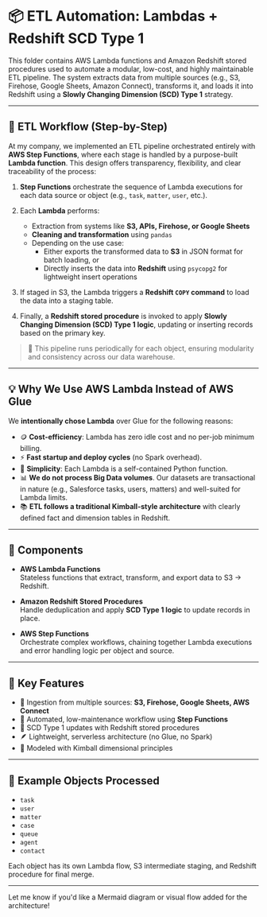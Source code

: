 # 📦 ETL Automation: Lambdas + Redshift SCD Type 1

This folder contains AWS Lambda functions and Amazon Redshift stored procedures used to automate a modular, low-cost, and highly maintainable ETL pipeline. The system extracts data from multiple sources (e.g., S3, Firehose, Google Sheets, Amazon Connect), transforms it, and loads it into Redshift using a **Slowly Changing Dimension (SCD) Type 1** strategy.

---

## 🔁 ETL Workflow (Step-by-Step)

At my company, we implemented an ETL pipeline orchestrated entirely with **AWS Step Functions**, where each stage is handled by a purpose-built **Lambda function**. This design offers transparency, flexibility, and clear traceability of the process:

1. **Step Functions** orchestrate the sequence of Lambda executions for each data source or object (e.g., `task`, `matter`, `user`, etc.).

2. Each **Lambda** performs:
   - Extraction from systems like **S3, APIs, Firehose, or Google Sheets**
   - **Cleaning and transformation** using `pandas`
   - Depending on the use case:
     - Either exports the transformed data to **S3** in JSON format for batch loading, or  
     - Directly inserts the data into **Redshift** using `psycopg2` for lightweight insert operations

3. If staged in S3, the Lambda triggers a **Redshift `COPY` command** to load the data into a staging table.

4. Finally, a **Redshift stored procedure** is invoked to apply **Slowly Changing Dimension (SCD) Type 1 logic**, updating or inserting records based on the primary key.

> 🔄 This pipeline runs periodically for each object, ensuring modularity and consistency across our data warehouse.

---

## 💡 Why We Use AWS Lambda Instead of AWS Glue

We **intentionally chose Lambda** over Glue for the following reasons:

- 🪙 **Cost-efficiency**: Lambda has zero idle cost and no per-job minimum billing.
- ⚡ **Fast startup and deploy cycles** (no Spark overhead).
- 🧩 **Simplicity**: Each Lambda is a self-contained Python function.
- 📊 **We do not process Big Data volumes**. Our datasets are transactional in nature (e.g., Salesforce tasks, users, matters) and well-suited for Lambda limits.
- 📚 **ETL follows a traditional Kimball-style architecture** with clearly defined fact and dimension tables in Redshift.

---

## 🔧 Components

- **AWS Lambda Functions**  
  Stateless functions that extract, transform, and export data to S3 → Redshift.

- **Amazon Redshift Stored Procedures**  
  Handle deduplication and apply **SCD Type 1 logic** to update records in place.

- **AWS Step Functions**  
  Orchestrate complex workflows, chaining together Lambda executions and error handling logic per object and source.

---

## 🚀 Key Features

- 🔗 Ingestion from multiple sources: **S3, Firehose, Google Sheets, AWS Connect**
- 🔄 Automated, low-maintenance workflow using **Step Functions**
- 🧠 SCD Type 1 updates with Redshift stored procedures
- 🪶 Lightweight, serverless architecture (no Glue, no Spark)
- 📐 Modeled with Kimball dimensional principles

---

## 📌 Example Objects Processed

- `task`
- `user`
- `matter`
- `case`
- `queue`
- `agent`
- `contact`

Each object has its own Lambda flow, S3 intermediate staging, and Redshift procedure for final merge.

---

Let me know if you'd like a Mermaid diagram or visual flow added for the architecture!

